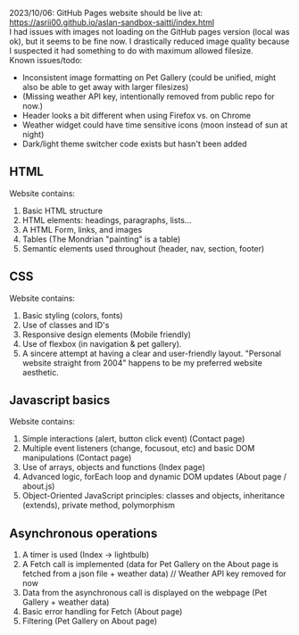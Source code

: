 2023/10/06: GitHub Pages website should be live at: https://asrii00.github.io/aslan-sandbox-saitti/index.html   
I had issues with images not loading on the GitHub pages version (local was ok), but it seems to be fine now. I drastically reduced image quality because I suspected it had something to do with maximum allowed filesize.  
Known issues/todo:   
- Inconsistent image formatting on Pet Gallery (could be unified, might also be able to get away with larger filesizes)
- (Missing weather API key, intentionally removed from public repo for now.)
- Header looks a bit different when using Firefox vs. on Chrome
- Weather widget could have time sensitive icons (moon instead of sun at night)
- Dark/light theme switcher code exists but hasn't been added



## HTML

Website contains: 
1. Basic HTML structure
1. HTML elements: headings, paragraphs, lists...
1. A HTML Form, links, and images
1. Tables (The Mondrian "painting" is a table)
1. Semantic elements used throughout (header, nav, section, footer)


## CSS

Website contains:
1. Basic styling (colors, fonts)
1. Use of classes and ID's 
1. Responsive design elements (Mobile friendly)
1. Use of flexbox (in navigation & pet gallery). 
1. A sincere attempt at having a clear and user-friendly layout. "Personal website straight from 2004" happens to be my preferred website aesthetic.


## Javascript basics 

Website contains: 
1. Simple interactions (alert, button click event) (Contact page)
1. Multiple event listeners (change, focusout, etc) and basic DOM manipulations (Contact page)
1. Use of arrays, objects and functions (Index page)
1. Advanced logic, forEach loop and dynamic DOM updates (About page / about.js)
1. Object-Oriented JavaScript principles: classes and objects, inheritance (extends), private method, polymorphism


## Asynchronous operations 
1. A timer is used (Index -> lightbulb)
1. A Fetch call is implemented (data for Pet Gallery on the About page is fetched from a json file + weather data) // Weather API key removed for now
1. Data from the asynchronous call is displayed on the webpage (Pet Gallery + weather data)
1. Basic error handling for Fetch (About page)
1. Filtering (Pet Gallery on About page)


